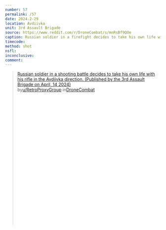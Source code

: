 ```yaml
---
number: 57
permalink: /57
date: 2024-2-29
location: Avdiivka
unit: 3rd Assault Brigade
source: https://www.reddit.com/r/DroneCombat/s/mnRsBf9QOe
caption: Russian soldier in a firefight decides to take his own life with his rifle
timecode: 
method: shot
nsfl: 
inconclusive: 
comment: 
---
```

<blockquote class="reddit-embed-bq" style="height:500px" data-embed-height="586"><a href="https://www.reddit.com/r/DroneCombat/comments/1c421ce/russian_soldier_in_a_shooting_battle_decides_to/">Russian soldier in a shooting battle decides to take his own life with his rifle in the Avdiivka direction. (Published by the 3rd Assault Brigade on April, 14 2024)</a><br> by<a href="https://www.reddit.com/user/RetroProxyGroup/">u/RetroProxyGroup</a> in<a href="https://www.reddit.com/r/DroneCombat/">DroneCombat</a></blockquote><script async="" src="https://embed.reddit.com/widgets.js" charset="UTF-8"></script>